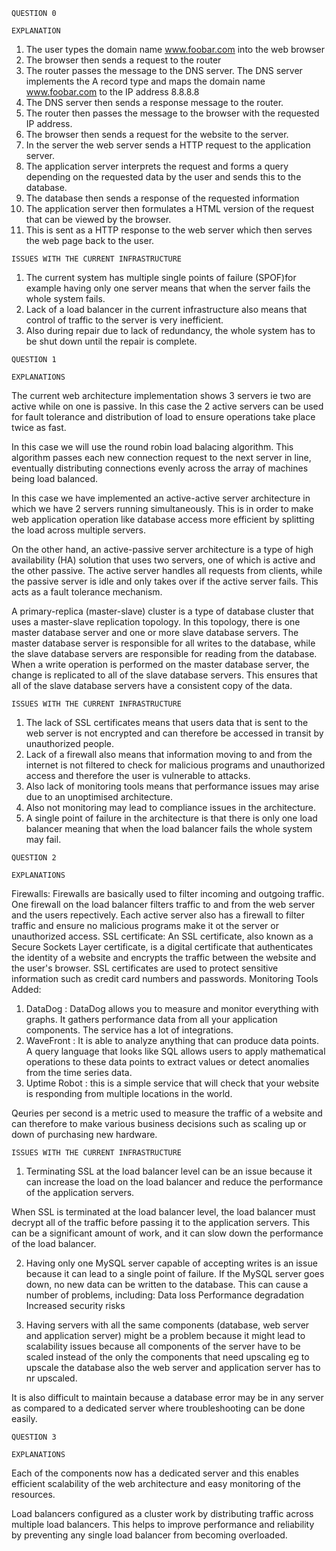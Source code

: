 `QUESTION 0`

`EXPLANATION`

1. The user types the domain name www.foobar.com into the web browser
2. The browser then sends a request to the router
3. The router passes the message to the DNS server.
The DNS server implements the A record type and maps the domain name www.foobar.com to the IP address 8.8.8.8
4. The DNS server then sends a response message to the router.
5. The router then passes the message to the browser with the requested IP address.
6. The browser then sends a request for the website to the server.
7. In the server the web server sends a HTTP request to the application server.
8. The application server interprets the request and forms a query depending on the requested data by the user and sends this to the database.
9. The database then sends a response of the requested information
10. The application server then formulates a HTML version of the request that can be viewed by the browser.
11. This is sent as a HTTP response to the web server which then serves the web page back to the user.

`ISSUES WITH THE CURRENT INFRASTRUCTURE`

1. The current system has multiple single points of failure (SPOF)for example having only one server means that when the server fails the whole system fails.
2. Lack of a load balancer in the current infrastructure also means that control of traffic to the server is very inefficient.
3. Also during repair due to lack of redundancy, the whole system has to be shut down until the repair is complete.



`QUESTION 1`

`EXPLANATIONS`

The current web architecture implementation shows 3 servers ie two are active while on one is passive. In this case the 2 active servers can be used for fault tolerance and distribution of load to ensure operations take place twice as fast.

In this case we will use the round robin load balacing algorithm. This algorithm passes each new connection request to the next server in line, eventually distributing connections evenly across the array of machines being load balanced.

In this case we have implemented an active-active server architecture in which we have 2 servers running simultaneously. This is in order to make web application operation like database access more efficient by splitting the load across multiple servers.

On the other hand, an active-passive server architecture is a type of high availability (HA) solution that uses two servers, one of which is active and the other passive. The active server handles all requests from clients, while the passive server is idle and only takes over if the active server fails. This acts as a fault tolerance mechanism.

A primary-replica (master-slave) cluster is a type of database cluster that uses a master-slave replication topology. In this topology, there is one master database server and one or more slave database servers. The master database server is responsible for all writes to the database, while the slave database servers are responsible for reading from the database.
When a write operation is performed on the master database server, the change is replicated to all of the slave database servers. This ensures that all of the slave database servers have a consistent copy of the data.

`ISSUES WITH THE CURRENT INFRASTRUCTURE`

1. The lack of SSL certificates means that users data that is sent to the web server is not encrypted and can therefore be accessed in transit by unauthorized people.
2. Lack of a firewall also means that information moving to and from the internet  is not filtered to check for malicious programs and unauthorized access and therefore the user is vulnerable to attacks.
3. Also lack of monitoring tools means that performance issues may arise due to an unoptimised architecture.
4. Also not monitoring may lead to compliance issues in the architecture.
5. A single point of failure in the architecture is that there is only one load balancer meaning that when the load balancer fails the whole system may fail.



`QUESTION 2`

`EXPLANATIONS`

Firewalls: Firewalls are basically used to filter incoming and outgoing traffic. One firewall on the load balancer filters traffic to and from the web server and the users repectively. Each active server also has a firewall to filter traffic and ensure no malicious programs make it ot the server or unauthorized access.
SSL certificate: An SSL certificate, also known as a Secure Sockets Layer certificate, is a digital certificate that authenticates the identity of a website and encrypts the traffic between the website and the user's browser. SSL certificates are used to protect sensitive information such as credit card numbers and passwords.
Monitoring Tools Added:
1. DataDog : DataDog allows you to measure and monitor everything with graphs. It gathers performance data from all your application components. The service has a lot of integrations. 
2. WaveFront : It is able to analyze anything that can produce data points. A query language that looks like SQL allows users to apply mathematical operations to these data points to extract values or detect anomalies from the time series data.
3. Uptime Robot : this is a simple service that will check that your website is responding from multiple locations in the world. 

Qeuries per second is a metric used to measure the traffic of a website and can therefore to make various business decisions such as scaling up or down of purchasing new hardware.

`ISSUES WITH THE CURRENT INFRASTRUCTURE`
1. Terminating SSL at the load balancer level can be an issue because it can increase the load on the load balancer and reduce the performance of the application servers.

When SSL is terminated at the load balancer level, the load balancer must decrypt all of the traffic before passing it to the application servers. This can be a significant amount of work, and it can slow down the performance of the load balancer.

2. Having only one MySQL server capable of accepting writes is an issue because it can lead to a single point of failure. If the MySQL server goes down, no new data can be written to the database. This can cause a number of problems, including:
Data loss
Performance degradation
Increased security risks

3. Having servers with all the same components (database, web server and application server) might be a problem because it might lead to scalability issues because all components of the server have to be scaled instead of the only the components that need upscaling eg to upscale the database also the web server and application server has to nr upscaled.

It is also difficult to maintain because a database error may be in any server as compared to a dedicated server where troubleshooting can be done easily.

`QUESTION 3`

`EXPLANATIONS`

Each of the components now has a dedicated server and this enables efficient scalability of the web architecture and easy monitoring of the resources.

Load balancers configured as a cluster work by distributing traffic across multiple load balancers. This helps to improve performance and reliability by preventing any single load balancer from becoming overloaded.
